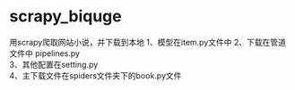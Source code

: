 # scrapy_biquge
用scrapy爬取网站小说，并下载到本地
1、模型在item.py文件中
2、下载在管道文件中 pipelines.py  
3、其他配置在setting.py  
4、主下载文件在spiders文件夹下的book.py文件  
